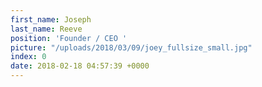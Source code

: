 ```yaml
---
first_name: Joseph
last_name: Reeve
position: 'Founder / CEO '
picture: "/uploads/2018/03/09/joey_fullsize_small.jpg"
index: 0
date: 2018-02-18 04:57:39 +0000
---
```


